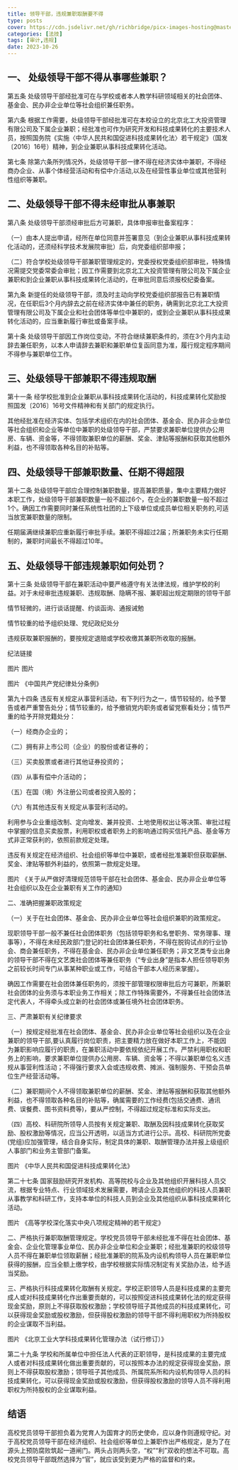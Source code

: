 ```yaml
---
title: 领导干部，违规兼职取酬要不得
type: posts
cover: https://cdn.jsdelivr.net/gh/richbridge/picx-images-hosting@master/thumbnail/法技.jpg
categories: [法技]
tags: [审计,违规]
date: 2023-10-26
---
```

## 一、 处级领导干部不得从事哪些兼职？

第五条 处级领导干部经批准可在与学校或者本人教学科研领域相关的社会团体、基金会、民办非企业单位等社会组织兼任职务。

第六条 根据工作需要，处级领导干部经批准可在本校设立的北京北工大投资管理有限公司及下属企业兼职；经批准也可作为研究开发和科技成果转化的主要技术人员，按照国务院《实施〈中华人民共和国促进科技成果转化法〉若干规定》（国发〔2016〕16号）精神，到企业兼职从事科技成果转化活动。

第七条 除第六条所列情况外，处级领导干部一律不得在经济实体中兼职，不得经商办企业、从事个体经营活动和有偿中介活动,以及在经营性事业单位或其他营利性组织等兼职。

## 二、处级领导干部不得未经审批从事兼职

第八条 处级领导干部须经审批后方可兼职，具体申报审批备案程序：

（一）由本人提出申请，经所在单位同意并签署意见（到企业兼职从事科技成果转化活动的，还须经科学技术发展院审批）后，向党委组织部申报；

（二）符合学校处级领导干部兼职管理规定的，党委授权党委组织部审批，特殊情况需提交党委常委会审批；因工作需要到北京北工大投资管理有限公司及下属企业兼职和到企业兼职从事科技成果转化活动的，在审批同意后须报校纪委备案。

第九条 新提任的处级领导干部，须及时主动向学校党委组织部报告已有兼职情况，在任职后3个月内辞去之前在经济实体中兼任的职务，确需到北京北工大投资管理有限公司及下属企业和社会团体等单位中兼职的，或到企业兼职从事科技成果转化活动的，应当重新履行审批或备案手续。

第十条 处级领导干部因工作岗位变动，不符合继续兼职条件的，须在3个月内主动辞去兼任职务，以本人申请辞去兼职和兼职单位复函同意为准，履行规定程序期间不得参与兼职单位工作。

## 三、处级领导干部兼职不得违规取酬

第十一条 经学校批准到企业兼职从事科技成果转化活动的，科技成果转化奖励按照国发〔2016〕16号文件精神和有关部门的规定执行。

其他经批准在经济实体、包括学术组织在内的社会团体、基金会、民办非企业单位等社会组织和企业等单位中兼职的处级领导干部，严禁要求兼职单位提供办公用房、车辆、资金等，不得领取兼职单位的薪酬、奖金、津贴等报酬和获取其他额外利益，也不得领取各种名目的补贴等。

## 四、处级领导干部兼职数量、任期不得超限

第十二条 处级领导干部应合理控制兼职数量，提高兼职质量，集中主要精力做好本职工作，处级领导干部兼职数量一般不超过6个，在企业的兼职数量一般不超过1个。确因工作需要同时兼任系统性社团的上下级单位或成员单位相关职务的,可适当放宽兼职数量的限制。

任期届满继续兼职应重新履行审批手续。兼职不得超过2届；所兼职务未实行任期制的，兼职时间最长不得超过10年。

## 五、处级领导干部违规兼职如何处罚？

第十三条 处级领导干部在兼职活动中要严格遵守有关法律法规，维护学校的利益。对于未经审批违规兼职、违规取酬、隐瞒不报、兼职超出规定期限的领导干部

情节轻微的，进行谈话提醒、约谈函询、通报诫勉

情节较重的给予组织处理、党纪政纪处分

违规获取兼职报酬的，要按规定退赔或学校收缴其兼职所收取的报酬。















纪法链接

图片
图片


图片
《中国共产党纪律处分条例》

第九十四条 违反有关规定从事营利活动，有下列行为之一，情节较轻的，给予警告或者严重警告处分；情节较重的，给予撤销党内职务或者留党察看处分；情节严重的给予开除党籍处分：

（一）经商办企业的；

（二）拥有非上市公司（企业）的股份或者证券的；

（三）买卖股票或者进行其他证券投资的；

（四）从事有偿中介活动的；

（五）在国（境）外注册公司或者投资入股的；

（六）有其他违反有关规定从事营利活动的。

利用参与企业重组改制、定向增发、兼并投资、土地使用权出让等决策、审批过程中掌握的信息买卖股票，利用职权或者职务上的影响通过购买信托产品、基金等方式非正常获利的，依照前款规定处理。

违反有关规定在经济组织、社会组织等单位中兼职，或者经批准兼职但获取薪酬、奖金、津贴等额外利益的，依照第一款规定处理。

图片
《关于从严做好清理规范领导干部在社会团体、基金会、民办非企业单位等社会组织以及在企业兼职有关工作的通知》

 二、准确把握兼职政策规定

（一）关于在社会团体、基金会、民办非企业单位等社会组织兼职的政策规定。

现职领导干部一般不兼任社会团体职务（包括领导职务和名誉职务、常务理事、理事等），不得在未经民政部门登记的社会团体兼任职务，不得在脱钩试点的行业协会、商会兼任职务，不得在基金会、民办非企业单位兼任职务；非文艺类专业出身的领导干部不得在文艺类社会团体等兼任职务（“专业出身”是指本人担任领导职务之前较长时间专门从事某种职业或工作，可结合干部本人经历来掌握）。

确因工作需要在社会团体兼任职务的，须按干部管理权限审批后方可兼职，所兼职社会团体的业务须与本职业务工作相关；除工作特殊需要外，不得兼任社会团体法定代表人，不得牵头成立新的社会团体或兼任境外社会团体职务。

三、严肃兼职有关纪律要求

（一）按规定经批准在社会团体、基金会、民办非企业单位等社会组织以及在企业兼职的领导干部,要认真履行岗位职责，把主要精力放在做好本职工作上，不能因为兼职影响应履行的职责，在兼职活动中要依规依纪开展工作。严禁利用职权和职务上的影响，要求兼职单位提供办公用房、车辆、资金等；不得以兼职单位名义违规从事营利性活动；不得强行要求入会或违规收费、摊派、强制服务、干预会员单位生产经营活动等。

（二）兼职期间个人不得领取兼职单位的薪酬、奖金、津贴等报酬和获取其他额外利益，也不得领取各种名目的补贴等，确属需要的工作经费(包括交通费、通讯费、误餐费、图书资料费等)，要从严控制，不得超过规定标准和实际支出。

（四）高校、科研院所领导人员按有关规定兼职、取酬及因科技成果转化获取奖励、股权激励等情况，应当公开透明，以适当方式进行公示。高校、科研院所党委(党组)应加强管理，结合自身实际，制定具体的兼职、取酬管理办法并报上级组织人事部门和业务主管部门备案。

图片
《中华人民共和国促进科技成果转化法》

第二十七条 国家鼓励研究开发机构、高等院校与企业及其他组织开展科技人员交流，根据专业特点、行业领域技术发展需要，聘请企业及其他组织的科技人员兼职从事教学和科研工作，支持本单位的科技人员到企业及其他组织从事科技成果转化活动。

图片
《高等学校深化落实中央八项规定精神的若干规定》

二、严格执行兼职取酬管理规定。学校党员领导干部未经批准不得在社会团体、基金会、企业化管理事业单位、民办非企业单位和企业兼职；经批准兼职的校级领导人员不得在兼职单位领取薪酬；经批准兼职的院系及内设机构领导人员在兼职单位获得的报酬，应当全额上缴学校，由学校根据实际情况制定有关奖励办法，给予适当奖励。

三、严格执行科技成果转化取酬有关规定。学校正职领导人员是科技成果的主要完成人或对科技成果转化作出重要贡献的，可以按照促进科技成果转化法的规定获得现金奖励，原则上不得获取股权激励；学校领导班子其他成员的科技成果转化，可以获得现金奖励或股权激励，但获得股权激励的领导干部不得利用职权为所持股权的企业谋取不当利益。

图片
《北京工业大学科技成果转化管理办法（试行修订）》

第二十九条 学校和所属单位中担任法人代表的正职领导，是科技成果的主要完成人或者对科技成果转化做出重要贡献的，可以按照本办法的规定获得现金奖励，原则上不得获取股权激励；领导班子其他成员、所属院系所和内设机构领导人员的科技成果转化，可以获得现金奖励或股权激励，但获得股权激励的领导人员不得利用职权为所持股权的企业谋取利益。



## 结语

高校党员领导干部担负着为党育人为国育才的历史使命，应以身作则遵规守纪。对于高校党员领导干部在经济组织、社会组织等单位上兼职作出严格规定，是为了在源头上预防腐败筑起一道闸门。两头占则两头空，“权”“利”双收的想法不可取。高校党员领导干部既然选择为“官”，就应该受到更为严格的监督和约束。